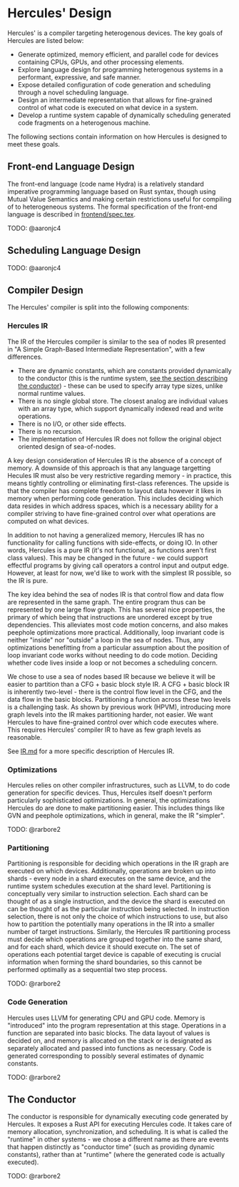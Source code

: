 # Hercules' Design

Hercules' is a compiler targeting heterogenous devices. The key goals of Hercules are listed below:

- Generate optimized, memory efficient, and parallel code for devices containing CPUs, GPUs, and other processing elements.
- Explore language design for programming heterogenous systems in a performant, expressive, and safe manner.
- Expose detailed configuration of code generation and scheduling through a novel scheduling language.
- Design an intermediate representation that allows for fine-grained control of what code is executed on what device in a system.
- Develop a runtime system capable of dynamically scheduling generated code fragments on a heterogenous machine.

The following sections contain information on how Hercules is designed to meet these goals.

## Front-end Language Design

The front-end language (code name Hydra) is a relatively standard imperative programming language based on Rust syntax, though using Mutual Value Semantics and making certain restrictions useful for compiling of to heterogeneous systems.
The formal specification of the front-end language is described in [frontend/spec.tex](frontend/spec.tex).

TODO: @aaronjc4

## Scheduling Language Design

TODO: @aaronjc4

## Compiler Design

The Hercules' compiler is split into the following components:

### Hercules IR

The IR of the Hercules compiler is similar to the sea of nodes IR presented in "A Simple Graph-Based Intermediate Representation", with a few differences.

- There are dynamic constants, which are constants provided dynamically to the conductor (this is the runtime system, [see the section describing the conductor](#the-conductor)) - these can be used to specify array type sizes, unlike normal runtime values.
- There is no single global store. The closest analog are individual values with an array type, which support dynamically indexed read and write operations.
- There is no I/O, or other side effects.
- There is no recursion.
- The implementation of Hercules IR does not follow the original object oriented design of sea-of-nodes.

A key design consideration of Hercules IR is the absence of a concept of memory. A downside of this approach is that any language targetting Hecules IR must also be very restrictive regarding memory - in practice, this means tightly controlling or eliminating first-class references. The upside is that the compiler has complete freedom to layout data however it likes in memory when performing code generation. This includes deciding which data resides in which address spaces, which is a necessary ability for a compiler striving to have fine-grained control over what operations are computed on what devices.

In addition to not having a generalized memory, Hercules IR has no functionality for calling functions with side-effects, or doing IO. In other words, Hercules is a pure IR (it's not functional, as functions aren't first class values). This may be changed in the future - we could support effectful programs by giving call operators a control input and output edge. However, at least for now, we'd like to work with the simplest IR possible, so the IR is pure.

The key idea behind the sea of nodes IR is that control flow and data flow are represented in the same graph. The entire program thus can be represented by one large flow graph. This has several nice properties, the primary of which being that instructions are unordered except by true dependencies. This alleviates most code motion concerns, and also makes peephole optimizations more practical. Additionally, loop invariant code is neither "inside" nor "outside" a loop in the sea of nodes. Thus, any optimizations benefitting from a particular assumption about the position of loop invariant code works without needing to do code motion. Deciding whether code lives inside a loop or not becomes a scheduling concern.

We chose to use a sea of nodes based IR because we believe it will be easier to partition than a CFG + basic block style IR. A CFG + basic block IR is inherently two-level - there is the control flow level in the CFG, and the data flow in the basic blocks. Partitioning a function across these two levels is a challenging task. As shown by previous work (HPVM), introducing more graph levels into the IR makes partitioning harder, not easier. We want Hercules to have fine-grained control over which code executes where. This requires Hercules' compiler IR to have as few graph levels as reasonable.

See [IR.md](IR.md) for a more specific description of Hercules IR.

### Optimizations

Hercules relies on other compiler infrastructures, such as LLVM, to do code generation for specific devices. Thus, Hercules itself doesn't perform particularly sophisticated optimizations. In general, the optimizations Hercules do are done to make partitioning easier. This includes things like GVN and peephole optimizations, which in general, make the IR "simpler".

TODO: @rarbore2

### Partitioning

Partitioning is responsible for deciding which operations in the IR graph are executed on which devices. Additionally, operations are broken up into shards - every node in a shard executes on the same device, and the runtime system schedules execution at the shard level. Partitioning is conceptually very similar to instruction selection. Each shard can be thought of as a single instruction, and the device the shard is executed on can be thought of as the particular instruction being selected. In instruction selection, there is not only the choice of which instructions to use, but also how to partition the potentially many operations in the IR into a smaller number of target instructions. Similarly, the Hercules IR partitioning process must decide which operations are grouped together into the same shard, and for each shard, which device it should execute on. The set of operations each potential target device is capable of executing is crucial information when forming the shard boundaries, so this cannot be performed optimally as a sequential two step process.

TODO: @rarbore2

### Code Generation

Hercules uses LLVM for generating CPU and GPU code. Memory is "introduced" into the program representation at this stage. Operations in a function are separated into basic blocks. The data layout of values is decided on, and memory is allocated on the stack or is designated as separately allocated and passed into functions as necessary. Code is generated corresponding to possibly several estimates of dynamic constants.

TODO: @rarbore2

## The Conductor

The conductor is responsible for dynamically executing code generated by Hercules. It exposes a Rust API for executing Hercules code. It takes care of memory allocation, synchronization, and scheduling. It is what is called the "runtime" in other systems - we chose a different name as there are events that happen distinctly as "conductor time" (such as providing dynamic constants), rather than at "runtime" (where the generated code is actually executed).

TODO: @rarbore2
